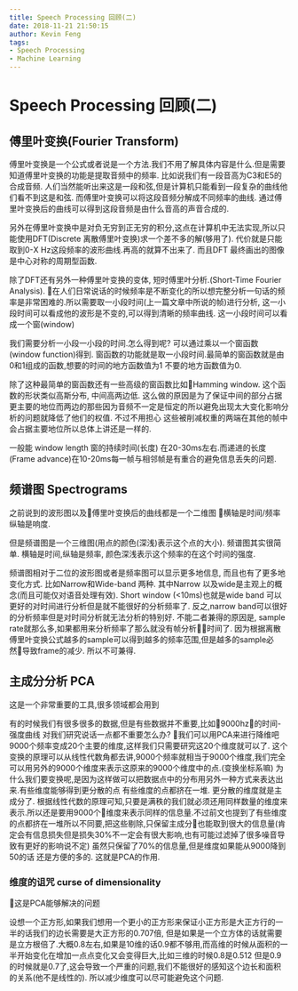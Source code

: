 ```yaml
---
title: Speech Processing 回顾(二)
date: 2018-11-21 21:50:15
author: Kevin Feng
tags:
- Speech Processing
- Machine Learning
---
```

# Speech Processing 回顾(二)

## 傅里叶变换(Fourier Transform)
傅里叶变换是一个公式或者说是一个方法.我们不用了解具体内容是什么.但是需要知道傅里叶变换的功能是提取音频中的频率.
比如说我们有一段音高为C3和E5的合成音频. 人们当然能听出来这是一段和弦,但是计算机只能看到一段复杂的曲线他们看不到这是和弦. 而傅里叶变换可以将这段音频分解成不同频率的曲线. 通过傅里叶变换后的曲线可以得到这段音频是由什么音高的声音合成的.

另外在傅里叶变换中是对负无穷到正无穷的积分,这点在计算机中无法实现,所以只能使用DFT(Discrete 离散傅里叶变换)求一个差不多的解(够用了). 代价就是只能取到0-X Hz这段频率的波形曲线.再高的就算不出来了. 而且DFT 最终画出的图像是中心对称的周期型函数.

除了DFT还有另外一种傅里叶变换的变体, 短时傅里叶分析.(Short-Time Fourier Analysis). 在人们日常说话的时候频率是不断变化的所以想完整分析一句话的频率是非常困难的.所以需要取一小段时间(上一篇文章中所说的帧)进行分析, 这一小段时间可以看成他的波形是不变的,可以得到清晰的频率曲线. 这一小段时间可以看成一个窗(window)

我们需要分析一小段一小段的时间.怎么得到呢? 可以通过乘以一个窗函数(window function)得到. 窗函数的功能就是取一小段时间.最简单的窗函数就是由0和1组成的函数,想要的时间的地方函数值为1 不要的地方函数值为0.

除了这种最简单的窗函数还有一些高级的窗函数比如Hamming window. 这个函数的形状类似高斯分布, 中间高两边低. 这么做的原因是为了保证中间的部分占据更主要的地位而两边的那些因为音频不一定是恒定的所以避免出现太大变化影响分析的问题就降低了他们的权值. 不过不用担心 这些被削减权重的两端在其他的帧中会占据主要地位所以总体上讲还是一样的.

一般能 window length 窗的持续时间(长度) 在20-30ms左右.而递进的长度(Frame advance)在10-20ms每一帧与相邻帧是有重合的避免信息丢失的问题.

## 频谱图 Spectrograms
之前说到的波形图以及傅里叶变换后的曲线都是一个二维图 横轴是时间/频率 纵轴是响度.

但是频谱图是一个三维图(用点的颜色(深浅)表示这个点的大小). 频谱图其实很简单. 横轴是时间,纵轴是频率, 颜色深浅表示这个频率的在这个时间的强度.

频谱图相对于二位的波形图或者是频率图可以显示更多地信息, 而且也有了更多地变化方式. 比如Narrow和Wide-band 两种. 其中Narrow 以及wide是主观上的概念(而且可能仅对语音处理有效). Short window (<10ms)也就是wide band 可以更好的对时间进行分析但是就不能很好的分析频率了. 反之,narrow band可以很好的分析频率但是对时间分析就无法分析的特别好. 不能二者兼得的原因是, sample rate就那么多,如果都用来分析频率了那么就没有帧分析时间了. 因为根据离散傅里叶变换公式越多的sample可以得到越多的频率范围,但是越多的sample必然导致frame的减少. 所以不可兼得.

## 主成分分析 PCA
<grey>这是一个非常重要的工具,很多领域都会用到</grey>

有的时候我们有很多很多的数据,但是有些数据并不重要,比如9000hz的时间-强度曲线 对我们研究说话一点都不重要怎么办? 我们可以用PCA来进行降维吧9000个频率变成20个主要的维度,这样我们只需要研究这20个维度就可以了. 这个变换的原理可以从线性代数角都去讲,9000个频率就相当于9000个维度,我们完全可以用另外的9000个维度来表示这原来的9000个维度中的点.(变换坐标系嘛) 为什么我们要变换呢,是因为这样做可以把数据点中的分布用另外一种方式来表达出来.有些维度能够得到更分散的点 有些维度的点都挤在一堆. 更分散的维度就是主成分了. 根据线性代数的原理可知,只要是满秩的我们就必须还用同样数量的维度来表示.所以还是要用9000个维度来表示同样的信息量.不过前文也提到了有些维度的点都挤在一堆所以不同要,把这些剔除,只保留主成分也能取到很大的信息量(肯定会有信息损失但是损失30%不一定会有很大影响,也有可能过滤掉了很多噪音导致有更好的影响说不定) 虽然只保留了70%的信息量,但是维度如果能从9000降到50的话 还是方便的多的. 这就是PCA的作用.

### 维度的诅咒 curse of dimensionality
<grey>这是PCA能够解决的问题</grey>

设想一个正方形,如果我们想用一个更小的正方形来保证小正方形是大正方行的一半的话我们的边长需要是大正方形的0.707倍, 但是如果是一个立方体的话就需要是立方根倍了.大概0.8左右,如果是10维的话0.9都不够用,而高维的时候从面积的一半开始变化在增加一点点变化又会变得巨大,比如三维的时候0.8是0.512 但是0.9的时候就是0.7了,这会导致一个严重的问题,我们不能很好的感知这个边长和面积的关系(他不是线性的). 所以减少维度可以尽可能避免这个问题.